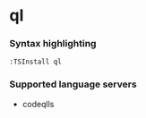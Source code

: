 # ql
<!--- THIS DOCUMENT IS AUTOMATICALLY GENERATED, DON'T EDIT IT -->

### Syntax highlighting

```vim
:TSInstall ql
```

### Supported language servers

- codeqlls
